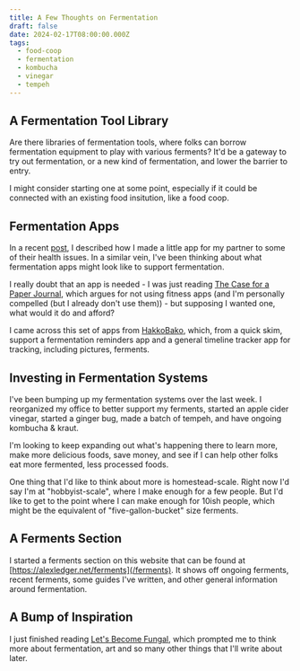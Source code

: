 ```yaml
---
title: A Few Thoughts on Fermentation
draft: false
date: 2024-02-17T08:00:00.000Z
tags:
  - food-coop
  - fermentation
  - kombucha
  - vinegar
  - tempeh
---
```


## A Fermentation Tool Library

Are there libraries of fermentation tools, where folks can borrow fermentation equipment to play with various ferments? It'd be a gateway to try out fermentation, or a new kind of fermentation, and lower the barrier to entry.

I might consider starting one at some point, especially if it could be connected with an existing food insitution, like a food coop.

## Fermentation Apps

In a recent [post](/posts/writing-a-check-in-app), I described how I made a little app for my partner to some of their health issues. In a similar vein, I've been thinking about what fermentation apps might look like to support fermentation.

I really doubt that an app is needed - I was just reading [The Case for a Paper Journal](https://2ndbreakfast.audreywatters.com/the-case-for-a-paper-journal/), which argues for not using fitness apps (and I'm personally compelled (but I already don't use them)) - but supposing I wanted one, what would it do and afford?

I came across this set of apps from [HakkoBako](https://play.google.com/store/apps/dev?id=6717451513204474563), which, from a quick skim, support a fermentation reminders app and a general timeline tracker app for tracking, including pictures, ferments.

## Investing in Fermentation Systems

I've been bumping up my fermentation systems over the last week. I reorganized my office to better support my ferments, started an apple cider vinegar, started a ginger bug, made a batch of tempeh, and have ongoing kombucha & kraut.

I'm looking to keep expanding out what's happening there to learn more, make more delicious foods, save money, and see if I can help other folks eat more fermented, less processed foods.

One thing that I'd like to think about more is homestead-scale. Right now I'd say I'm at "hobbyist-scale", where I make enough for a few people. But I'd like to get to the point where I can make enough for 10ish people, which might be the equivalent of "five-gallon-bucket" size ferments.

## A Ferments Section

I started a ferments section on this website that can be found at [https://alexledger.net/ferments](/ferments). It shows off ongoing ferments, recent ferments, some guides I've written, and other general information around fermentation.

## A Bump of Inspiration

I just finished reading [Let's Become Fungal](https://valiz.nl/en/publications/let-s-become-fungal), which prompted me to think more about fermentation, art and so many other things that I'll write about later.

